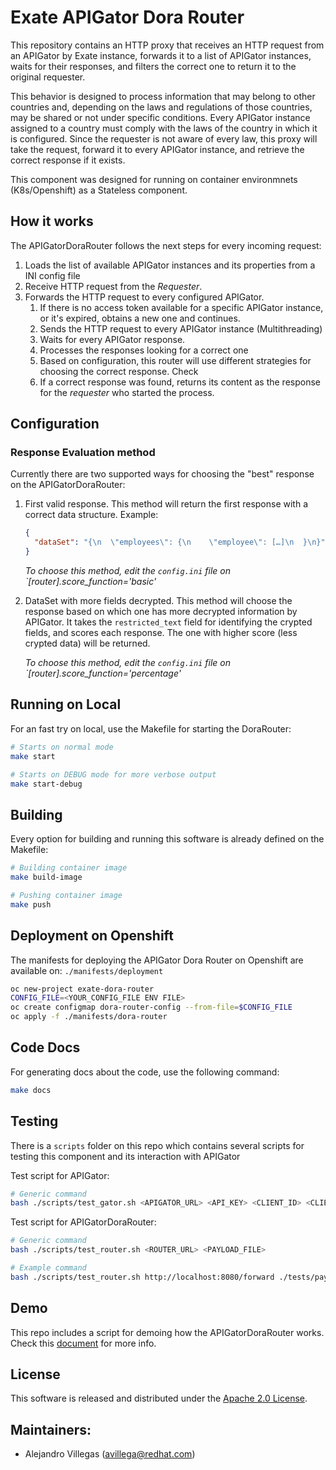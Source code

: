# Exate APIGator Dora Router
This repository contains an HTTP proxy that receives an HTTP request from an
APIGator by Exate instance, forwards it to a list of APIGator instances, waits
for their responses, and filters the correct one to return it to the original
requester.

This behavior is designed to process information that may belong to other
countries and, depending on the laws and regulations of those countries, may be
shared or not under specific conditions. Every APIGator instance assigned to a
country must comply with the laws of the country in which it is configured.
Since the requester is not aware of every law, this proxy will take the request,
forward it to every APIGator instance, and retrieve the correct response if it
exists.

This component was designed for running on container environmnets
(K8s/Openshift) as a Stateless component.

## How it works
The APIGatorDoraRouter follows the next steps for every incoming request:
1. Loads the list of available APIGator instances and its properties from a INI
   config file
2. Receive HTTP request from the *Requester*.
3. Forwards the HTTP request to every configured APIGator.
    1. If there is no access token available for a specific APIGator instance,
       or it's expired, obtains a new one and continues.
    2. Sends the HTTP request to every APIGator instance (Multithreading)
    3. Waits for every APIGator response.
    4. Processes the responses looking for a correct one
    5. Based on configuration, this router will use different strategies for
       choosing the correct response. Check 
    6. If a correct response was found, returns its content as the response for
       the *requester* who started the process.


## Configuration
### Response Evaluation method
Currently there are two supported ways for choosing the "best" response on the
APIGatorDoraRouter:
1. First valid response. This method will return the first response with a
   correct data structure. Example:
   ```json
   {
     "dataSet": "{\n  \"employees\": {\n    \"employee\": […]\n  }\n}"
   }

   ```

   *To choose this method, edit the `config.ini` file on `[router].score_function='basic'*

2. DataSet with more fields decrypted. This method will choose the response
   based on which one has more decrypted information by APIGator. It takes the
   `restricted_text` field for identifying the crypted fields, and scores each
   response. The one with higher score (less crypted data) will be returned.

   *To choose this method, edit the `config.ini` file on `[router].score_function='percentage'*

## Running on Local
For an fast try on local, use the Makefile for starting the DoraRouter:
```sh
# Starts on normal mode
make start

# Starts on DEBUG mode for more verbose output
make start-debug
```

## Building
Every option for building and running this software is already defined on the
Makefile:
```sh
# Building container image
make build-image

# Pushing container image
make push
```

## Deployment on Openshift
The manifests for deploying the APIGator Dora Router on Openshift are available
on: `./manifests/deployment`
```sh
oc new-project exate-dora-router
CONFIG_FILE=<YOUR_CONFIG_FILE ENV FILE>
oc create configmap dora-router-config --from-file=$CONFIG_FILE
oc apply -f ./manifests/dora-router
```

## Code Docs
For generating docs about the code, use the following command:
```sh
make docs
```

## Testing
There is a `scripts` folder on this repo which contains several scripts for
testing this component and its interaction with APIGator

Test script for APIGator:
```sh
# Generic command
bash ./scripts/test_gator.sh <APIGATOR_URL> <API_KEY> <CLIENT_ID> <CLIENT_SECRET> <PAYLOAD_FILE>
```

Test script for APIGatorDoraRouter:
```sh
# Generic command
bash ./scripts/test_router.sh <ROUTER_URL> <PAYLOAD_FILE>

# Example command
bash ./scripts/test_router.sh http://localhost:8080/forward ./tests/payload_example.json
```

## Demo
This repo includes a script for demoing how the APIGatorDoraRouter works. Check
this [document](./demo/README.md) for more info.

## License
This software is released and distributed under the [Apache 2.0
License](./LICENSE).


## Maintainers:
* Alejandro Villegas (avillega@redhat.com)
